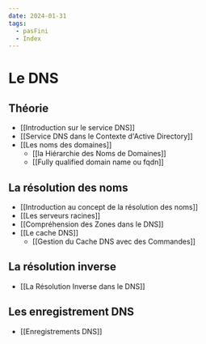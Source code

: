 ```yaml
---
date: 2024-01-31
tags:
  - pasFini
  - Index
---
```

# Le DNS
## Théorie
- [[Introduction sur le service DNS]]
- [[Service DNS dans le Contexte d'Active Directory]]
- [[Les noms des domaines]]
	- [[la Hiérarchie des Noms de Domaines]]
	- [[Fully qualified domain name ou fqdn]]
## La résolution des noms
- [[Introduction au concept de la résolution des noms]]
- [[Les serveurs racines]]
- [[Compréhension des Zones dans le DNS]]
- [[Le cache DNS]]
	- [[Gestion du Cache DNS avec des Commandes]]
## La résolution inverse
- [[La Résolution Inverse dans le DNS]]
## Les enregistrement DNS
- [[Enregistrements DNS]]